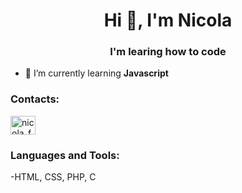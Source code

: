 <h1 align="center">Hi 👋, I'm Nicola</h1>
<h3 align="center">I'm learing how to code</h3>

- 🌱 I’m currently learning **Javascript**

<h3 align="left">Contacts:</h3>
<p align="left">
<a href="https://instagram.com/nicola_folini" target="blank"><img align="center" src="https://raw.githubusercontent.com/rahuldkjain/github-profile-readme-generator/master/src/images/icons/Social/instagram.svg" alt="nicola_folini" height="30" width="40" /></a>
</p>

<h3 align="left">Languages and Tools:</h3>

-HTML, CSS, PHP, C
